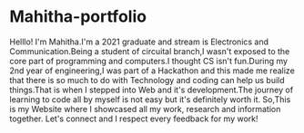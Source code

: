 # Mahitha-portfolio

Helllo!
I'm Mahitha.I'm a 2021 graduate and stream is Electronics and Communication.Being a student of circuital branch,I wasn't exposed to the core part of programming and computers.I thought CS isn't fun.During my 2nd year of engineering,I was part of a Hackathon and this made me realize that there is so much to do with Technology and coding can help us build things.That is when I stepped into Web and it's development.The journey of learning to code all by myself is not easy but it's definitely worth it.
So,This is my Website where I showcased all my work, research and information together.
Let's connect and I respect every feedback for my work!